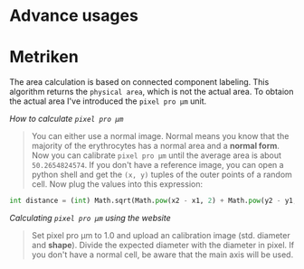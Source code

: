 # Advance usages

# Metriken
The area calculation is based on connected component labeling. This algorithm returns the `physical area`, which is not the actual area.
To obtaion the actual area I've introduced the `pixel pro µm` unit. 

*How to calculate `pixel pro µm`*
> You can either use a normal image. Normal means you know that the majority of the erythrocytes has a normal area and a **normal form**.
> Now you can calibrate `pixel pro µm` until the average area is about `50.2654824574`.
> If you don't have a reference image, you can open a python shell and get the `(x, y)` tuples of the outer points of a random cell.
> Now plug the values into this expression:
```python
int distance = (int) Math.sqrt(Math.pow(x2 - x1, 2) + Math.pow(y2 - y1, 2));
```

*Calculating `pixel pro µm` using the website*
> Set pixel pro µm to 1.0 and upload an calibration image (std. diameter and **shape**). Divide the expected diameter with the diameter in pixel.
> If you don't have a normal cell, be aware that the main axis will be used.
